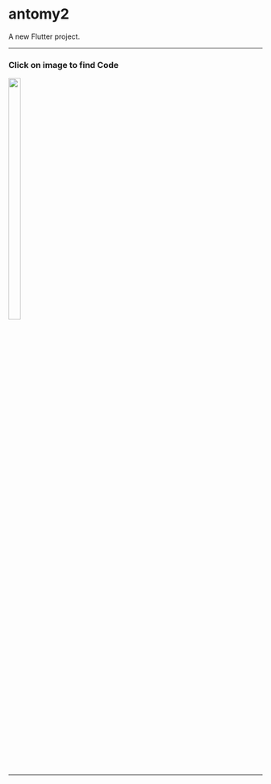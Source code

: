 # antomy2

A new Flutter project.



<hr>
<p align ="center">
  <h3>Click on image to find Code </h3>
  <a href ="https://github.com/Avesh6754/antomy2/tree/master/lib">
  <img src="https://github.com/Avesh6754/antomy2/assets/149478146/315b1d7e-3a46-413d-b3b8-ba60d859826d" width="22%" Height="35%">
  </a>
  </p>
<hr>

